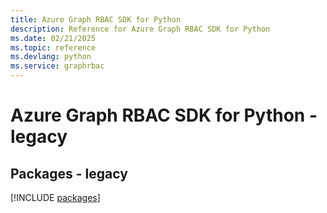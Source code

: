 ```yaml
---
title: Azure Graph RBAC SDK for Python
description: Reference for Azure Graph RBAC SDK for Python
ms.date: 02/21/2025
ms.topic: reference
ms.devlang: python
ms.service: graphrbac
---
```

# Azure Graph RBAC SDK for Python - legacy
## Packages - legacy
[!INCLUDE [packages](graph-rbac-index.md)]